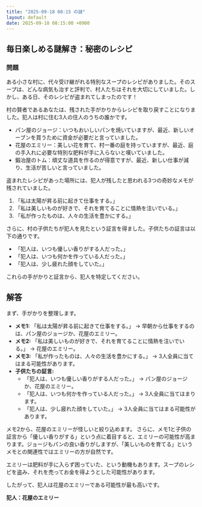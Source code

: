 ```yaml
---
title: "2025-09-18 08:15 の謎"
layout: default
date: 2025-09-18 08:15:00 +0900
---
```

## 毎日楽しめる謎解き：秘密のレシピ

### 問題

ある小さな村に、代々受け継がれる特別なスープのレシピがありました。そのスープは、どんな病気も治すと評判で、村人たちはそれを大切にしていました。しかし、ある日、そのレシピが盗まれてしまったのです！

村の賢者であるあなたは、残された手がかりからレシピを取り戻すことになりました。犯人は村に住む3人の住人のうちの誰かです。

*   パン屋のジョージ：いつもおいしいパンを焼いていますが、最近、新しいオーブンを買うために資金が必要だと言っていました。
*   花屋のエミリー：美しい花を育て、村一番の庭を持っていますが、最近、庭の手入れに必要な特別な肥料が手に入らないと嘆いていました。
*   鍛冶屋のトム：頑丈な道具を作るのが得意ですが、最近、新しい仕事が減り、生活が苦しいと言っていました。

盗まれたレシピがあった場所には、犯人が残したと思われる3つの奇妙なメモが残されていました。

1.  「私は太陽が昇る前に起きて仕事をする。」
2.  「私は美しいものが好きで、それを育てることに情熱を注いでいる。」
3.  「私が作ったものは、人々の生活を豊かにする。」

さらに、村の子供たちが犯人を見たという証言を得ました。子供たちの証言は以下の通りです。

*   「犯人は、いつも優しい香りがする人だった。」
*   「犯人は、いつも何かを作っている人だった。」
*   「犯人は、少し疲れた顔をしていた。」

これらの手がかりと証言から、犯人を特定してください。

## 解答

まず、手がかりを整理します。

*   **メモ1:** 「私は太陽が昇る前に起きて仕事をする。」 → 早朝から仕事をするのは、パン屋のジョージか、花屋のエミリー。
*   **メモ2:** 「私は美しいものが好きで、それを育てることに情熱を注いでいる。」 → 花屋のエミリー。
*   **メモ3:** 「私が作ったものは、人々の生活を豊かにする。」 → 3人全員に当てはまる可能性があります。
*   **子供たちの証言:**
    *   「犯人は、いつも優しい香りがする人だった。」 → パン屋のジョージか、花屋のエミリー。
    *   「犯人は、いつも何かを作っている人だった。」 → 3人全員に当てはまります。
    *   「犯人は、少し疲れた顔をしていた。」 → 3人全員に当てはまる可能性があります。

メモ2から、花屋のエミリーが怪しいと絞り込めます。
さらに、メモ1と子供の証言から「優しい香りがする」という点に着目すると、エミリーの可能性が高まります。ジョージもパンの良い香りがしますが、「美しいものを育てる」というメモとの関連性ではエミリーの方が自然です。

エミリーは肥料が手に入らず困っていた、という動機もあります。スープのレシピを盗み、それを売ってお金を得ようとした可能性があります。

したがって、犯人は花屋のエミリーである可能性が最も高いです。

**犯人：花屋のエミリー**
